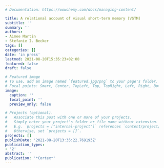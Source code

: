 ```yaml
---
# Documentation: https://wowchemy.com/docs/managing-content/

title: A relational account of visual short-term memory (VSTM)
subtitle: ''
summary: ''
authors:
- Aimee Martin
- Stefanie I. Becker
tags: []
categories: []
date: 'in press'
lastmod: 2021-08-20T15:35:23+02:00
featured: false
draft: false

# Featured image
# To use, add an image named `featured.jpg/png` to your page's folder.
# Focal points: Smart, Center, TopLeft, Top, TopRight, Left, Right, BottomLeft, Bottom, BottomRight.
image:
  caption: ''
  focal_point: ''
  preview_only: false

# Projects (optional).
#   Associate this post with one or more of your projects.
#   Simply enter your project's folder or file name without extension.
#   E.g. `projects = ["internal-project"]` references `content/project/deep-learning/index.md`.
#   Otherwise, set `projects = []`.
projects: []
publishDate: '2021-08-20T13:35:22.769193Z'
publication_types:
- '2'
abstract: ''
publication: '*Cortex*'
---
```

